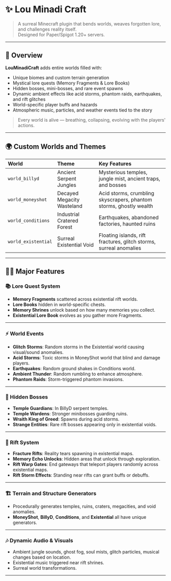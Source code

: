 # ✨ Lou Minadi Craft

> A surreal Minecraft plugin that bends worlds, weaves forgotten lore, and challenges reality itself.  
> Designed for Paper/Spigot 1.20+ servers.

---

## 📜 Overview

**LouMinadiCraft** adds entire worlds filled with:
- Unique biomes and custom terrain generation
- Mystical lore quests (Memory Fragments & Lore Books)
- Hidden bosses, mini-bosses, and rare event spawns
- Dynamic ambient effects like acid storms, phantom raids, earthquakes, and rift glitches
- World-specific player buffs and hazards
- Atmospheric music, particles, and weather events tied to the story

> Every world is alive — breathing, collapsing, evolving with the players' actions.

---

## 🌍 Custom Worlds and Themes

| World | Theme | Key Features |
| :--- | :--- | :--- |
| `world_billyd` | Ancient Serpent Jungles | Mysterious temples, jungle mist, ancient traps, and bosses |
| `world_moneyshot` | Decayed Megacity Wasteland | Acid storms, crumbling skyscrapers, phantom storms, ghostly wealth |
| `world_conditions` | Industrial Cratered Forest | Earthquakes, abandoned factories, haunted ruins |
| `world_existential` | Surreal Existential Void | Floating islands, rift fractures, glitch storms, surreal anomalies |

---

## 🧙‍♂️ Major Features

### 📚 Lore Quest System
- **Memory Fragments** scattered across existential rift worlds.
- **Lore Books** hidden in world-specific chests.
- **Memory Shrines** unlock based on how many memories you collect.
- **Existential Lore Book** evolves as you gather more Fragments.

---

### ⚡ World Events
- **Glitch Storms**: Random storms in the Existential world causing visual/sound anomalies.
- **Acid Storms**: Toxic storms in MoneyShot world that blind and damage players.
- **Earthquakes**: Random ground shakes in Conditions world.
- **Ambient Thunder**: Random rumbling to enhance atmosphere.
- **Phantom Raids**: Storm-triggered phantom invasions.

---

### 👻 Hidden Bosses
- **Temple Guardians**: In BillyD serpent temples.
- **Temple Wardens**: Stronger minibosses guarding ruins.
- **Wraith King of Greed**: Spawns during acid storms.
- **Strange Entities**: Rare rift bosses appearing only in existential voids.

---

### 🌠 Rift System
- **Fracture Rifts**: Reality tears spawning in existential maps.
- **Memory Echo Unlocks**: Hidden areas that unlock through exploration.
- **Rift Warp Gates**: End gateways that teleport players randomly across existential maps.
- **Rift Storm Effects**: Standing near rifts can grant buffs or debuffs.

---

### 🏗️ Terrain and Structure Generators
- Procedurally generates temples, ruins, craters, megacities, and void anomalies.
- **MoneyShot**, **BillyD**, **Conditions**, and **Existential** all have unique generators.

---

### 🎶 Dynamic Audio & Visuals
- Ambient jungle sounds, ghost fog, soul mists, glitch particles, musical changes based on location.
- Existential music triggered near rift shrines.
- Surreal world transformations.

---
